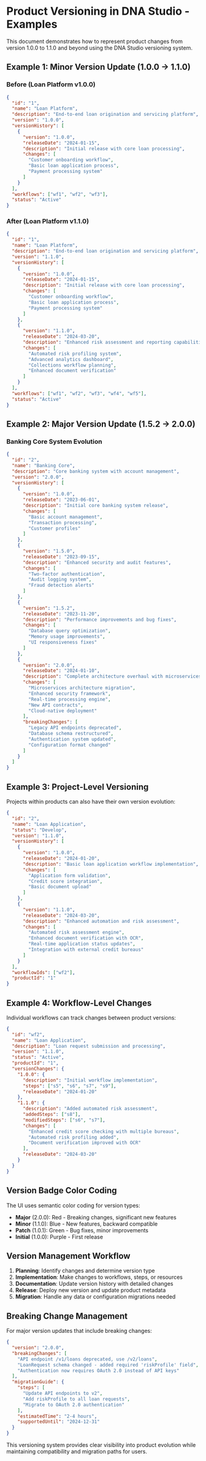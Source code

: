 # Product Versioning in DNA Studio - Examples

This document demonstrates how to represent product changes from version 1.0.0 to 1.1.0 and beyond using the DNA Studio versioning system.

## Example 1: Minor Version Update (1.0.0 → 1.1.0)

### Before (Loan Platform v1.0.0)
```json
{
  "id": "1",
  "name": "Loan Platform",
  "description": "End-to-end loan origination and servicing platform",
  "version": "1.0.0",
  "versionHistory": [
    {
      "version": "1.0.0",
      "releaseDate": "2024-01-15",
      "description": "Initial release with core loan processing",
      "changes": [
        "Customer onboarding workflow",
        "Basic loan application process",
        "Payment processing system"
      ]
    }
  ],
  "workflows": ["wf1", "wf2", "wf3"],
  "status": "Active"
}
```

### After (Loan Platform v1.1.0)
```json
{
  "id": "1", 
  "name": "Loan Platform",
  "description": "End-to-end loan origination and servicing platform",
  "version": "1.1.0",
  "versionHistory": [
    {
      "version": "1.0.0",
      "releaseDate": "2024-01-15", 
      "description": "Initial release with core loan processing",
      "changes": [
        "Customer onboarding workflow",
        "Basic loan application process", 
        "Payment processing system"
      ]
    },
    {
      "version": "1.1.0",
      "releaseDate": "2024-03-20",
      "description": "Enhanced risk assessment and reporting capabilities",
      "changes": [
        "Automated risk profiling system",
        "Advanced analytics dashboard",
        "Collections workflow planning",
        "Enhanced document verification"
      ]
    }
  ],
  "workflows": ["wf1", "wf2", "wf3", "wf4", "wf5"],
  "status": "Active"
}
```

## Example 2: Major Version Update (1.5.2 → 2.0.0)

### Banking Core System Evolution
```json
{
  "id": "2",
  "name": "Banking Core",
  "description": "Core banking system with account management", 
  "version": "2.0.0",
  "versionHistory": [
    {
      "version": "1.0.0",
      "releaseDate": "2023-06-01",
      "description": "Initial core banking system release",
      "changes": [
        "Basic account management",
        "Transaction processing",
        "Customer profiles"
      ]
    },
    {
      "version": "1.5.0",
      "releaseDate": "2023-09-15",
      "description": "Enhanced security and audit features",
      "changes": [
        "Two-factor authentication",
        "Audit logging system", 
        "Fraud detection alerts"
      ]
    },
    {
      "version": "1.5.2",
      "releaseDate": "2023-11-20",
      "description": "Performance improvements and bug fixes",
      "changes": [
        "Database query optimization",
        "Memory usage improvements",
        "UI responsiveness fixes"
      ]
    },
    {
      "version": "2.0.0",
      "releaseDate": "2024-01-10",
      "description": "Complete architecture overhaul with microservices",
      "changes": [
        "Microservices architecture migration",
        "Enhanced security framework",
        "Real-time processing engine",
        "New API contracts",
        "Cloud-native deployment"
      ],
      "breakingChanges": [
        "Legacy API endpoints deprecated",
        "Database schema restructured", 
        "Authentication system updated",
        "Configuration format changed"
      ]
    }
  ]
}
```

## Example 3: Project-Level Versioning

Projects within products can also have their own version evolution:

```json
{
  "id": "2",
  "name": "Loan Application",
  "status": "Develop", 
  "version": "1.1.0",
  "versionHistory": [
    {
      "version": "1.0.0",
      "releaseDate": "2024-01-20",
      "description": "Basic loan application workflow implementation",
      "changes": [
        "Application form validation",
        "Credit score integration",
        "Basic document upload"
      ]
    },
    {
      "version": "1.1.0", 
      "releaseDate": "2024-03-20",
      "description": "Enhanced automation and risk assessment",
      "changes": [
        "Automated risk assessment engine",
        "Enhanced document verification with OCR",
        "Real-time application status updates",
        "Integration with external credit bureaus"
      ]
    }
  ],
  "workflowIds": ["wf2"],
  "productId": "1"
}
```

## Example 4: Workflow-Level Changes

Individual workflows can track changes between product versions:

```json
{
  "id": "wf2",
  "name": "Loan Application",
  "description": "Loan request submission and processing",
  "version": "1.1.0",
  "status": "Active",
  "productId": "1",
  "versionChanges": {
    "1.0.0": {
      "description": "Initial workflow implementation",
      "steps": ["s5", "s6", "s7", "s9"],
      "releaseDate": "2024-01-20"
    },
    "1.1.0": {
      "description": "Added automated risk assessment",
      "addedSteps": ["s8"],
      "modifiedSteps": ["s6", "s7"],
      "changes": [
        "Enhanced credit score checking with multiple bureaus",
        "Automated risk profiling added",
        "Document verification improved with OCR"
      ],
      "releaseDate": "2024-03-20"
    }
  }
}
```

## Version Badge Color Coding

The UI uses semantic color coding for version types:

- **Major** (2.0.0): Red - Breaking changes, significant new features
- **Minor** (1.1.0): Blue - New features, backward compatible
- **Patch** (1.0.1): Green - Bug fixes, minor improvements
- **Initial** (1.0.0): Purple - First release

## Version Management Workflow

1. **Planning**: Identify changes and determine version type
2. **Implementation**: Make changes to workflows, steps, or resources
3. **Documentation**: Update version history with detailed changes
4. **Release**: Deploy new version and update product metadata
5. **Migration**: Handle any data or configuration migrations needed

## Breaking Change Management

For major version updates that include breaking changes:

```json
{
  "version": "2.0.0",
  "breakingChanges": [
    "API endpoint /v1/loans deprecated, use /v2/loans",
    "LoanRequest schema changed - added required 'riskProfile' field",
    "Authentication now requires OAuth 2.0 instead of API keys"
  ],
  "migrationGuide": {
    "steps": [
      "Update API endpoints to v2",
      "Add riskProfile to all loan requests", 
      "Migrate to OAuth 2.0 authentication"
    ],
    "estimatedTime": "2-4 hours",
    "supportedUntil": "2024-12-31"
  }
}
```

This versioning system provides clear visibility into product evolution while maintaining compatibility and migration paths for users.